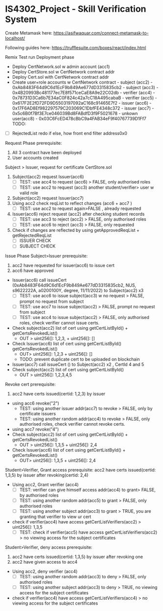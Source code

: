 # IS4302_Project - Skill Verification System

Create Metamask here:
https://asifwaquar.com/connect-metamask-to-localhost/

Following guides here:
https://trufflesuite.com/boxes/react/index.html

Remix Test run
Deployment phase

- Deploy CertNetwork.sol w admin account (acc1)
- Deploy CertStore.sol w CertNetwork contract addr
- Deploy Cert.sol with CertNetwork contract addr
- Create user+role accounts w CertNetwork contract - subject (acc2) - 0xAb8483F64d9C6d1EcF9b849Ae677dD3315835cb2 - subject (acc3) - 0x4B20993Bc481177ec7E8f571ceCaE8A9e22C02db - verifier (acc4) - 0x78731D3Ca6b7E34aC0F824c42a7cC18A495cabaB - verifier (acc5) - 0x617F2E2fD72FD9D5503197092aC168c91465E7f2 - issuer (acc6) - 0x17F6AD8Ef982297579C203069C1DbfFE4348c372 - issuer (acc7) - 0x5c6B0f7Bf3E7ce046039Bd8FABdfD3f9F5021678 - unkown user(acc8) - 0x03C6FcED478cBbC9a4FAB34eF9f40767739D1Ff7
  TODO:
- [ ] RejectedList redo if else, how front end filter address0x0

Request Phase
prerequisite:

1. All 3 contract have been deployed
2. User accounts created

Subject > Issuer, request for certificate
CertStore.sol

1. Subject(acc2) request Issuer(acc6)
   - [ ] TEST: use acc4 to request (acc6) > FALSE, only authorised roles
   - [ ] TEST: use acc2 to request (acc3) another student/verifier> user w valid role
2. Subject(acc2) request Issuer(acc7)
3. Using acc2 check reqList to reflect changes (acc6 + acc7 )
   - [ ] TEST: use acc2 to request again>FALSE , already requested
4. Issuer(acc6) reject request (acc2) after checking student records
   - [ ] TEST: use acc3 to reject (acc2) > FALSE, only authorised roles
   - [ ] TEST: use acc6 to reject (acc3) > FALSE, only requested
5. Check if changes are reflected by using getApprovedReqList + getRejectedReqList
   - [ ] ISSUER CHECK
   - [ ] SUBJECT CHECK

Issue Phase
Subject>Issuer
prerequisite:

1. acc2 have requested for issuer(acc6) to issue cert
2. acc6 have approved

- Issuer(acc6) call issueCert (0xAb8483F64d9C6d1EcF9b849Ae677dD3315835cb2, NUS, s9622222A, a0200100Y, degree, 11/11/2022) to Subject(acc2) x3
  - [ ] TEST: use acc6 to issue subject(acc3) w no request > FALSE, prompt no request from subject
  - [ ] TEST: use acc7 to issue subject(acc2) > FALSE, prompt no request from subject
  - [ ] TEST: use acc4 to issue subject(acc2) > FALSE, only authorised roles, check verifier cannot issue certs.
- Check subject(acc2) list of cert using getCertListById() + getCertsRevokedList()
  - OUT > uint256[]: 1,2,3, + uint256[]: []
- Check Issuer(acc6) list of cert using getCertListById() getCertsRevokedList()
  - OUT> uint256[]: 1,2,3 + uint256[]: []
  - TODO: prevent duplicate cert to be uploaded on blockchain
- Issuer(acc7) call issueCert () to Subject(acc2) x2 , CertId 4 and 5
- Check subject(acc2) list of cert using getCertListById()
  - OUT > uint256[]: 1,2,3,4,5

Revoke cert
prerequisite:

1. acc2 have certs issued(certid: 1,2,3) by issuer

- using acc6 revoke("2")
  - TEST: using another issuer addr(acc7) to revoke > FALSE, only by certificate issuers
  - TEST: using another random addr(acc4) to revoke > FALSE, only authorised roles, check verifier cannot revoke certs.
- using acc7 revoke("4")
- Check subject(acc2) list of cert using getCertListById() + getCertsRevokedList()
  - OUT > uint256[]: 1,3,5 + uint256[]: 2,4
- Check Issuer(acc6) list of cert using getCertListById() + getCertsRevokedList()
  - OUT> uint256[]: 1,3,5 + uint256[]: 2,4

Student>Verifier, Grant access
prerequisite: acc2 have certs issued(certid: 1,3,5) by issuer after revoking(certid: 2,4)

- Using acc2, Grant verifier (acc4)
  - [ ] TEST: verifier can give himself access addr(acc4) to grant> FALSE, by authorised roles
  - [ ] TEST: using another random addr(acc5) to grant > FALSE, only authorised roles
  - [ ] TEST: using another subject addr(acc3) to grant > TRUE, you are granting that verifier to view ur cert
- check if verifier(acc4) have access getCertListVerifiers(acc2) > uint256[]: 1,3,5
  - [ ] TEST: check if verifier(acc5) have access getCertListVerifiers(acc2) > no viewing access for the subject certificates

Student>Verifier, deny access
prerequisite:

1. acc2 have certs issued(certid: 1,3,5) by issuer after revoking one
2. acc2 have given access to acc4

- Using acc2, deny verifier (acc4)
  - [ ] TEST: using another random addr(acc3) to deny > FALSE, only authorised roles
  - [ ] TEST: using another subject addr(acc3) to deny > TRUE, no viewing access for the subject certificates
- check if verifier(acc4) have access getCertListVerifiers(acc4) > no viewing access for the subject certificates
